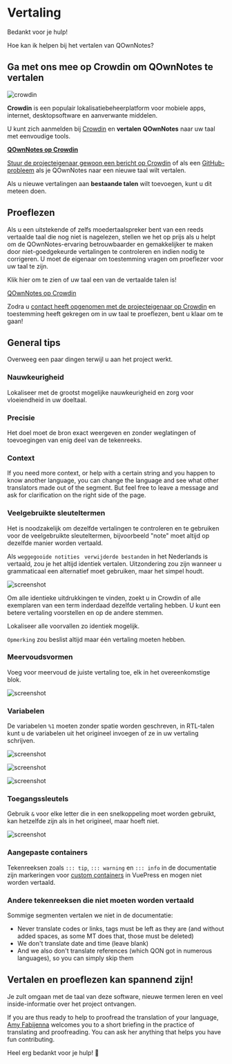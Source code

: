 # Vertaling

Bedankt voor je hulp!

Hoe kan ik helpen bij het vertalen van QOwnNotes?

## Ga met ons mee op Crowdin om QOwnNotes te vertalen

![crowdin](/img/crowdin.png)

**Crowdin** is een populair lokalisatiebeheerplatform voor mobiele apps, internet, desktopsoftware en aanverwante middelen.

U kunt zich aanmelden bij [Crowdin](https://crowdin.com/project/qownnotes/invite) en **vertalen** **QOwnNotes** naar uw taal met eenvoudige tools.

**[QOwnNotes op Crowdin](https://crowdin.com/project/qownnotes/invite)**

[Stuur de projecteigenaar gewoon een bericht op Crowdin](https://crowdin.com/profile/pbek) of als een [GitHub-probleem](https://github.com/pbek/QOwnNotes/issues) als je QOwnNotes naar een nieuwe taal wilt vertalen.

Als u nieuwe vertalingen aan **bestaande talen** wilt toevoegen, kunt u dit meteen doen.

## Proeflezen

Als u een uitstekende of zelfs moedertaalspreker bent van een reeds vertaalde taal die nog niet is nagelezen, stellen we het op prijs als u helpt om de QOwnNotes-ervaring betrouwbaarder en gemakkelijker te maken door niet-goedgekeurde vertalingen te controleren en indien nodig te corrigeren. U moet de eigenaar om toestemming vragen om proeflezer voor uw taal te zijn.

Klik hier om te zien of uw taal een van de vertaalde talen is!

[QOwnNotes op Crowdin](https://translate.qownnotes.org/)

Zodra u [contact heeft opgenomen met de projecteigenaar op Crowdin](https://crowdin.com/profile/pbek) en toestemming heeft gekregen om in uw taal te proeflezen, bent u klaar om te gaan!

## General tips

Overweeg een paar dingen terwijl u aan het project werkt.

### Nauwkeurigheid

Lokaliseer met de grootst mogelijke nauwkeurigheid en zorg voor vloeiendheid in uw doeltaal.

### Precisie

Het doel moet de bron exact weergeven en zonder weglatingen of toevoegingen van enig deel van de tekenreeks.

### Context

If you need more context, or help with a certain string and you happen to know another language, you can change the language and see what other translators made out of the segment. But feel free to leave a message and ask for clarification on the right side of the page.

### Veelgebruikte sleuteltermen

Het is noodzakelijk om dezelfde vertalingen te controleren en te gebruiken voor de veelgebruikte sleuteltermen, bijvoorbeeld "note" moet altijd op dezelfde manier worden vertaald.

Als `weggegooide notities` ` verwijderde bestanden` in het Nederlands is vertaald, zou je het altijd identiek vertalen. Uitzondering zou zijn wanneer u grammaticaal een alternatief moet gebruiken, maar het simpel houdt.

![screenshot](/img/crowdin/screenshot-7.png)

Om alle identieke uitdrukkingen te vinden, zoekt u in Crowdin of alle exemplaren van een term inderdaad dezelfde vertaling hebben. U kunt een betere vertaling voorstellen en op de andere stemmen.

Lokaliseer alle voorvallen zo identiek mogelijk.

`Opmerking` zou beslist altijd maar één vertaling moeten hebben.

### Meervoudsvormen

Voeg voor meervoud de juiste vertaling toe, elk in het overeenkomstige blok.

![screenshot](/img/crowdin/screenshot-4.png)

### Variabelen

De variabelen `%1` moeten zonder spatie worden geschreven, in RTL-talen kunt u de variabelen uit het origineel invoegen of ze in uw vertaling schrijven.

![screenshot](/img/crowdin/screenshot-1.png)

![screenshot](/img/crowdin/screenshot-5.png)

![screenshot](/img/crowdin/screenshot-3.png)

### Toegangssleutels

Gebruik `&` voor elke letter die in een snelkoppeling moet worden gebruikt, kan hetzelfde zijn als in het origineel, maar hoeft niet.

![screenshot](/img/crowdin/screenshot-4.png)

### Aangepaste containers

Tekenreeksen zoals `::: tip`, `::: warning` en `::: info` in de documentatie zijn markeringen voor [custom containers](https://vuepress.vuejs.org/guide/markdown.html#custom-containers) in VuePress en mogen niet worden vertaald.

### Andere tekenreeksen die niet moeten worden vertaald

Sommige segmenten vertalen we niet in de documentatie:

- Never translate codes or links, tags must be left as they are (and without added spaces, as some MT does that, those must be deleted)
- We don't translate date and time (leave blank)
- And we also don't translate references (which QON got in numerous languages), so you can simply skip them

## Vertalen en proeflezen kan spannend zijn!

Je zult omgaan met de taal van deze software, nieuwe termen leren en veel inside-informatie over het project ontvangen.

If you are thus ready to help to proofread the translation of your language, [Amy Fabijenna](https://crowdin.com/profile/rawfreeamy) welcomes you to a short briefing in the practice of translating and proofreading. You can ask her anything that helps you have fun contributing.

Heel erg bedankt voor je hulp! 🙂
